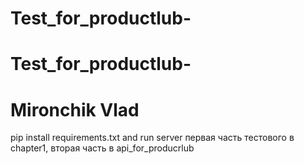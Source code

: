# Test_for_productlub-
# Test_for_productlub-
# Mironchik Vlad
pip install requirements.txt
and run server
первая часть тестового в chapter1,
вторая часть в api_for_producrlub
